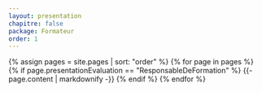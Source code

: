 ```yaml
---
layout: presentation
chapitre: false
package: Formateur
order: 1
---
```


{% assign pages = site.pages | sort: "order" %}
{% for page in pages %}
  {% if page.presentationEvaluation == "ResponsableDeFormation" %}
    {{- page.content | markdownify -}}
  {% endif %}
{% endfor %}
